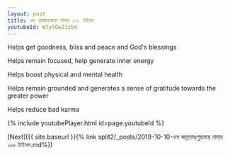 ```yaml
---
layout: post
title: ওম ধারমাধ্যক্ষায় নামায ১০৮ টাইমস
youtubeId: W7ylOeZ1zb4
---
```

 
 
Helps get goodness, bliss and peace and God's blessings
 
Helps remain focused, help generate inner energy 
 
Helps boost physical and mental health 
 
Helps remain grounded and generates a sense of gratitude towards the greater power 
 
Helps reduce bad karma
 
 
 
 


{% include youtubePlayer.html id=page.youtubeId %}
 
[Next]({{ site.baseurl }}{% link  split2/_posts/2019-10-10-ওম অমৃতামঃশুদ্ভভায় নামায ১০৮ টাইমস.md%})
 
